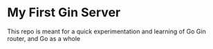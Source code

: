# My First Gin Server

This repo is meant for a quick experimentation and learning of Go Gin router, and Go as a whole
